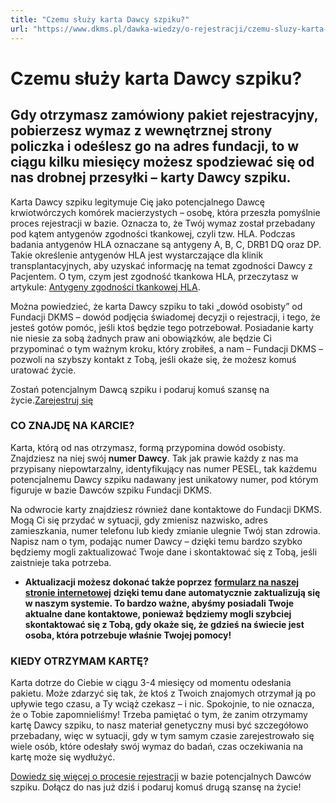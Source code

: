 ```yaml
---
title: "Czemu służy karta Dawcy szpiku?"
url: "https://www.dkms.pl/dawka-wiedzy/o-rejestracji/czemu-sluzy-karta-dawcy-szpiku"
---
```


# Czemu służy karta Dawcy szpiku?

## Gdy otrzymasz zamówiony pakiet rejestracyjny, pobierzesz wymaz z wewnętrznej strony policzka i odeślesz go na adres fundacji, to w ciągu kilku miesięcy możesz spodziewać się od nas drobnej przesyłki – karty Dawcy szpiku.

Karta Dawcy szpiku legitymuje Cię jako potencjalnego Dawcę krwiotwórczych komórek macierzystych – osobę, która przeszła pomyślnie proces rejestracji w bazie. Oznacza to, że Twój wymaz został przebadany pod kątem antygenów zgodności tkankowej, czyli tzw. HLA. Podczas badania antygenów HLA oznaczane są antygeny A, B, C, DRB1 DQ oraz DP. Takie określenie antygenów HLA jest wystarczające dla klinik transplantacyjnych, aby uzyskać informację na temat zgodności Dawcy z Pacjentem. O tym, czym jest zgodność tkankowa HLA, przeczytasz w artykule: [Antygeny zgodności tkankowej HLA](https://www.dkms.pl/o-pobraniu/jest-zgodnosc/antygeny-zgodnosci-tkankowej-hla).


Można powiedzieć, że karta Dawcy szpiku to taki „dowód osobisty” od Fundacji DKMS – dowód podjęcia świadomej decyzji o rejestracji, i tego, że jesteś gotów pomóc, jeśli ktoś będzie tego potrzebował. Posiadanie karty nie niesie za sobą żadnych praw ani obowiązków, ale będzie Ci przypominać o tym ważnym kroku, który zrobiłeś, a nam – Fundacji DKMS – pozwoli na szybszy kontakt z Tobą, jeśli okaże się, że możesz komuś uratować życie.


Zostań potencjalnym Dawcą szpiku i podaruj komuś szansę na życie.[Zarejestruj się](/zarejestruj-sie-teraz "Zarejestruj sie teraz")
### CO ZNAJDĘ NA KARCIE?


Karta, którą od nas otrzymasz, formą przypomina dowód osobisty. Znajdziesz na niej swój **numer Dawcy**. Tak jak prawie każdy z nas ma przypisany niepowtarzalny, identyfikujący nas numer PESEL, tak każdemu potencjalnemu Dawcy szpiku nadawany jest unikatowy numer, pod którym figuruje w bazie Dawców szpiku Fundacji DKMS.


Na odwrocie karty znajdziesz również dane kontaktowe do Fundacji DKMS. Mogą Ci się przydać w sytuacji, gdy zmienisz nazwisko, adres zamieszkania, numer telefonu lub kiedy zmianie ulegnie Twój stan zdrowia. Napisz nam o tym, podając numer Dawcy – dzięki temu bardzo szybko będziemy mogli zaktualizować Twoje dane i skontaktować się z Tobą, jeśli zaistnieje taka potrzeba.


* **Aktualizacji możesz dokonać także poprzez** [**formularz na naszej stronie internetowej**](https://www.dkms.pl/zaktualizuj-dane) **dzięki temu dane automatycznie zaktualizują się w naszym systemie. To bardzo ważne, abyśmy posiadali Twoje aktualne dane kontaktowe, ponieważ będziemy mogli szybciej skontaktować się z Tobą, gdy okaże się, że gdzieś na świecie jest osoba, która potrzebuje właśnie Twojej pomocy!**


### KIEDY OTRZYMAM KARTĘ?


Karta dotrze do Ciebie w ciągu 3\-4 miesięcy od momentu odesłania pakietu. Może zdarzyć się tak, że ktoś z Twoich znajomych otrzymał ją po upływie tego czasu, a Ty wciąż czekasz – i nic. Spokojnie, to nie oznacza, że o Tobie zapomnieliśmy! Trzeba pamiętać o tym, że zanim otrzymamy kartę Dawcy szpiku, to nasz materiał genetyczny musi być szczegółowo przebadany, więc w sytuacji, gdy w tym samym czasie zarejestrowało się wiele osób, które odesłały swój wymaz do badań, czas oczekiwania na kartę może się wydłużyć.


[Dowiedz się więcej o procesie rejestracji](https://www.dkms.pl/dawka-wiedzy/o-rejestracji) w bazie potencjalnych Dawców szpiku. Dołącz do nas już dziś i podaruj komuś drugą szansę na życie!


